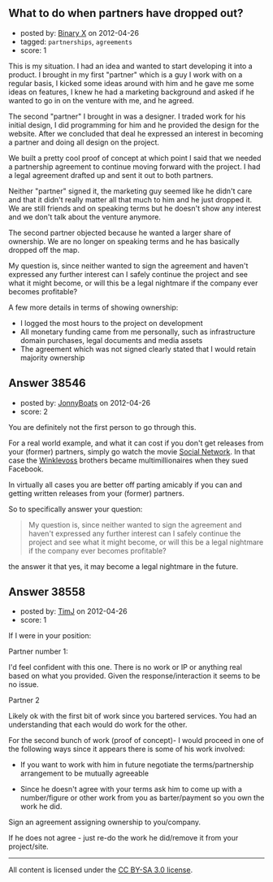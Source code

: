 ## What to do when partners have dropped out?

- posted by: [Binary X](https://stackexchange.com/users/-1/6999-binary-x) on 2012-04-26
- tagged: `partnerships`, `agreements`
- score: 1

This is my situation. I had an idea and wanted to start developing it into a product. I brought in my first "partner" which is a guy I work with on a regular basis, I kicked some ideas around with him and he gave me some ideas on features, I knew he had a marketing background and asked if he wanted to go in on the venture with me, and he agreed. 

The second "partner" I brought in was a designer. I traded work for his initial design, I did programming for him and he provided the design for the website. After we concluded that deal he expressed an interest in becoming a partner and doing all design on the project. 

We built a pretty cool proof of concept at which point I said that we needed a partnership agreement to continue moving forward with the project. I had a legal agreement drafted up and sent it out to both partners.

Neither "partner" signed it, the marketing guy seemed like he didn't care and that it didn't really matter all that much to him and he just dropped it. We are still friends and on speaking terms but he doesn't show any interest and we don't talk about the venture anymore.

The second partner objected because he wanted a larger share of ownership. We are no longer on speaking terms and he has basically dropped off the map.

My question is, since neither wanted to sign the agreement and haven't expressed any further interest can I safely continue the project and see what it might become, or will this be a legal nightmare if the company ever becomes profitable?

A few more details in terms of showing ownership:

 - I logged the most hours to the project on development
 - All monetary funding came from me personally, such as infrastructure domain purchases, legal documents and media assets
 - The agreement which was not signed clearly stated that I would retain majority ownership



## Answer 38546

- posted by: [JonnyBoats](https://stackexchange.com/users/-1/3100-jonnyboats) on 2012-04-26
- score: 2

<p>You are definitely not the first person to go through this.</p>

<p>For a real world example, and what it can cost if you don't get releases from your (former) partners, simply go watch the movie <a href="http://en.wikipedia.org/wiki/The_Social_Network" rel="nofollow">Social Network</a>. In that case the <a href="http://en.wikipedia.org/wiki/Winklevoss_twins" rel="nofollow">Winklevoss</a> brothers became multimillionaires when they sued Facebook.</p>

<p>In virtually all cases you are better off parting amicably if you can and getting written releases from your (former) partners.  </p>

<p>So to specifically answer your question:</p>

<blockquote>
  <p>My question is, since neither wanted to sign the agreement and haven't
  expressed any further interest can I safely continue the project and
  see what it might become, or will this be a legal nightmare if the
  company ever becomes profitable?</p>
</blockquote>

<p>the answer it that yes, it may become a legal nightmare in the future.</p>



## Answer 38558

- posted by: [TimJ](https://stackexchange.com/users/-1/1172-timj) on 2012-04-26
- score: 1

If I were in your position:

Partner number 1:

I'd feel confident with this one.  There is no work or IP or anything real based on what you provided.  Given the response/interaction it seems to be no issue.

Partner 2

Likely ok with the first bit of work since you bartered services.  You had an understanding that each would do work for the other.


For the second bunch of work (proof of concept)- I would proceed in one of the following ways since it appears there is some of his work involved:

- If you want to work with him in future negotiate the terms/partnership arrangement to be mutually agreeable

- Since he doesn't agree with your terms ask him to come up with a number/figure or other work from you as barter/payment so you own the work he did.  

Sign an agreement assigning ownership to you/company.

If he does not agree - just re-do the work he did/remove it from your project/site.




---

All content is licensed under the [CC BY-SA 3.0 license](https://creativecommons.org/licenses/by-sa/3.0/).
